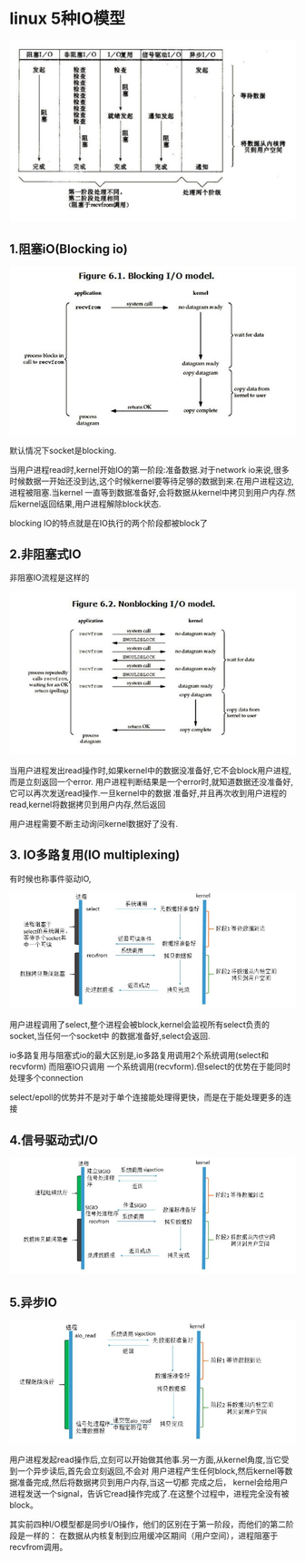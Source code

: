 # linux 5种IO模型

![image](https://github.com/williamzhang11/fastArchDegin/blob/master/src/main/java/com/xiu/fastarchdegin/image/iodiff.JPG)


## 1.阻塞iO(Blocking io)

![image](https://github.com/williamzhang11/fastArchDegin/blob/master/src/main/java/com/xiu/fastarchdegin/image/blockingio.JPG)

默认情况下socket是blocking.

当用户进程read时,kernel开始IO的第一阶段:准备数据.对于network io来说,很多
时候数据一开始还没到达,这个时候kernel要等待足够的数据到来.在用户进程这边,进程被阻塞.当kernel
一直等到数据准备好,会将数据从kernel中拷贝到用户内存.然后kernel返回结果,用户进程解除block状态.

blocking IO的特点就是在IO执行的两个阶段都被block了


## 2.非阻塞式IO

非阻塞IO流程是这样的

![image](https://github.com/williamzhang11/fastArchDegin/blob/master/src/main/java/com/xiu/fastarchdegin/image/noblockingio.JPG)

当用户进程发出read操作时,如果kernel中的数据没准备好,它不会block用户进程,而是立刻返回一个error.
用户进程判断结果是一个error时,就知道数据还没准备好,它可以再次发送read操作.一旦kernel中的数据
准备好,并且再次收到用户进程的read,kernel将数据拷贝到用户内存,然后返回

用户进程需要不断主动询问kernel数据好了没有.

## 3. IO多路复用(IO multiplexing)

有时候也称事件驱动IO,


![image](https://github.com/williamzhang11/fastArchDegin/blob/master/src/main/java/com/xiu/fastarchdegin/image/iomultiplexing.JPG)

用户进程调用了select,整个进程会被block,kernel会监视所有select负责的socket,当任何一个socket中
的数据准备好,select会返回.

io多路复用与阻塞式io的最大区别是,io多路复用调用2个系统调用(select和recvform) 而阻塞IO只调用
一个系统调用(recvform).但select的优势在于能同时处理多个connection

select/epoll的优势并不是对于单个连接能处理得更快，而是在于能处理更多的连接

## 4.信号驱动式I/O

![image](https://github.com/williamzhang11/fastArchDegin/blob/master/src/main/java/com/xiu/fastarchdegin/image/sinio.JPG)

## 5.异步IO


![image](https://github.com/williamzhang11/fastArchDegin/blob/master/src/main/java/com/xiu/fastarchdegin/image/ayncio.JPG)

用户进程发起read操作后,立刻可以开始做其他事.另一方面,从kernel角度,当它受到一个异步读后,首先会立刻返回,不会对
用户进程产生任何block,然后kernel等数据准备完成,然后将数据拷贝到用户内存,当这一切都 完成之后，
kernel会给用户进程发送一个signal，告诉它read操作完成了.在这整个过程中，进程完全没有被block。

其实前四种I/O模型都是同步I/O操作，他们的区别在于第一阶段，而他们的第二阶段是一样的：
在数据从内核复制到应用缓冲区期间（用户空间），进程阻塞于recvfrom调用。 

















